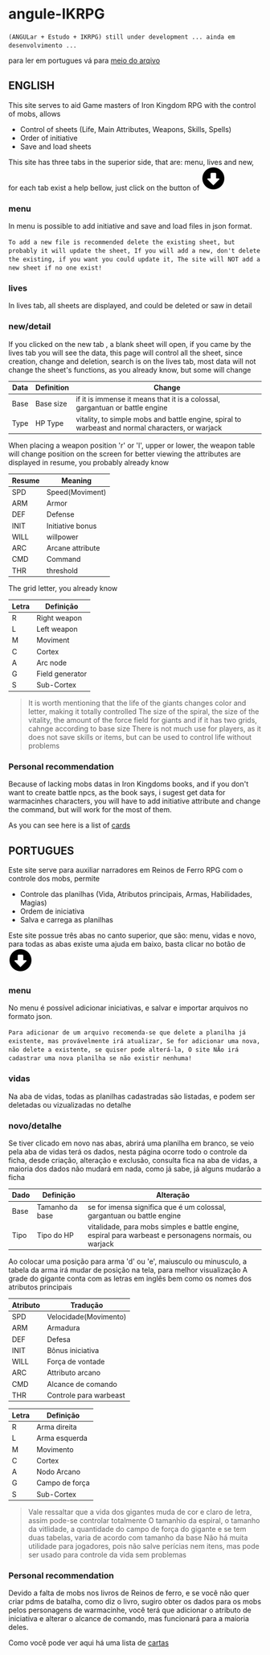 # angule-IKRPG

``
(ANGULar + Estudo + IKRPG)
still under development ...
ainda em desenvolvimento ...
``

para ler em portugues vá para [meio do arqivo](#PORTUGUES)

## ENGLISH

This site serves to aid Game masters of Iron Kingdom RPG with the control of mobs, allows
 - Control of sheets (Life, Main Attributes, Weapons, Skills, Spells)
 - Order of initiative
 - Save and load sheets

This site has three tabs in the superior side, that are: menu, lives and new, for each tab exist a help bellow, just click on the button of ![arrow down](assets/arrow.png?raw=true "arrow")

### menu
In menu is possible to add initiative and save and load files in json format.

``
To add a new file is recommended delete the existing sheet, but probably it will update the sheet,
If you will add a new, don't delete the existing, if you want you could update it,
The site will NOT add a new sheet if no one exist!
``

### lives
In lives tab, all sheets are displayed, and could be deleted or saw in detail

### new/detail
If you clicked on the new tab , a blank sheet will open, if you came by the lives tab you will see the data, this page will control all the sheet, since creation, change and deletion, search is on the lives tab, most data will not change the sheet's functions, as you already know, but some will change

| Data | Definition | Change |
| ------ | ------ | ------ |
| Base | Base size | if it is immense it means that it is a colossal, gargantuan or battle engine |
| Type | HP Type | vitality, to simple mobs and battle engine, spiral to warbeast and normal characters, or warjack |

When placing a weapon position 'r' or 'l', upper or lower, the weapon table will change position on the screen for better viewing
the attributes are displayed in resume, you probably already know

| Resume | Meaning |
| ------ | ------ |
| SPD | Speed(Moviment) |
| ARM | Armor |
| DEF | Defense |
| INIT | Initiative bonus |
| WILL | willpower |
| ARC | Arcane attribute |
| CMD | Command |
| THR | threshold |

The grid letter, you already know

| Letra | Definição |
| ------ | ------ |
| R | Right weapon |
| L | Left weapon |
| M | Moviment |
| C | Cortex |
| A | Arc node |
| G | Field generator |
| S | Sub-Cortex |

> It is worth mentioning that the life of the giants changes color and letter, making it totally controlled
> The size of the spiral, the size of the vitality, the amount of the force field for giants and if it has two grids, cahnge according to base size
> There is not much use for players, as it does not save skills or items, but can be used to control life without problems

### Personal recommendation

Because of lacking mobs datas in Iron Kingdoms books, and if you don't want to create battle npcs, as the book says, i sugest get data for warmacinhes characters, you will have to add initiative attribute and change the command, but will work for the most of them.

As you can see here is a list of [cards](https://cards.privateerpress.com/)

## PORTUGUES

Este site serve para auxiliar narradores em Reinos de Ferro RPG com o controle dos mobs, permite
 - Controle das planilhas (Vida, Atributos principais, Armas, Habilidades, Magias)
 - Ordem de iniciativa
 - Salva e carrega as planilhas

Este site possue três abas no canto superior, que são: menu, vidas e novo, para todas as abas existe uma ajuda em baixo, basta clicar no botão de ![seta para baixo](assets/arrow.png?raw=true "Seta")

### menu
No menu é possível adicionar iniciativas, e salvar e importar arquivos no formato json.

``
Para adicionar de um arquivo recomenda-se que delete a planilha já existente, mas provávelmente irá atualizar,
Se for adicionar uma nova, não delete a existente, se quiser pode alterá-la,
O site NÃo irá cadastrar uma nova planilha se não existir nenhuma!
``

### vidas
Na aba de vidas, todas as planilhas cadastradas são listadas, e podem ser deletadas ou vizualizadas no detalhe

### novo/detalhe
Se tiver clicado em novo nas abas, abrirá uma planilha em branco, se veio pela aba de vidas terá os dados, nesta página ocorre todo o controle da ficha, desde criação, alteração e exclusão, consulta fica na aba de vidas, a maioria dos dados não mudará em nada, como já sabe, já alguns mudarão a ficha

| Dado | Definição | Alteração |
| ------ | ------ | ------ |
| Base | Tamanho da base | se for imensa significa que é um colossal, gargantuan ou battle engine |
| Tipo | Tipo do HP | vitalidade, para mobs simples e battle engine, espiral para warbeast e personagens normais, ou warjack |

Ao colocar uma posição para arma 'd' ou 'e', maiusculo ou minusculo, a tabela da arma irá mudar de posição na tela, para melhor visualização
A grade do gigante conta com as letras em inglês bem como os nomes dos atributos principais

| Atributo | Tradução |
| ------ | ------ |
| SPD | Velocidade(Movimento) |
| ARM | Armadura |
| DEF | Defesa |
| INIT | Bônus iniciativa |
| WILL | Força de vontade |
| ARC | Attributo arcano |
| CMD | Alcance de comando |
| THR | Controle para warbeast |

| Letra | Definição |
| ------ | ------ |
| R | Arma direita |
| L | Arma esquerda |
| M | Movimento |
| C | Cortex |
| A | Nodo Arcano |
| G | Campo de força |
| S | Sub-Cortex |

>Vale ressaltar que a vida dos gigantes muda de cor e claro de letra, assim pode-se controlar totalmente
>O tamanhio da espiral, o tamanho da vitlidade, a quantidade do campo de força do gigante e se tem duas tabelas, varia de acordo com tamanho da base
>Não há muita utilidade para jogadores, pois não salve perícias nem itens, mas pode ser usado para controle da vida sem problemas

### Personal recommendation

Devido a falta de mobs nos livros de Reinos de ferro, e se você não quer criar pdms de batalha, como diz o livro, sugiro obter os dados para os mobs pelos personagens de warmacinhe, você terá que adicionar o atributo de iniciativa e alterar o alcance de comando, mas funcionará para a maioria deles.

Como você pode ver aqui há uma lista de [cartas](https://cards.privateerpress.com/)
